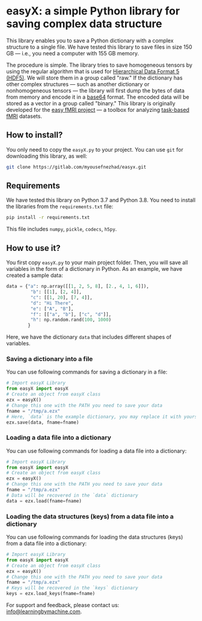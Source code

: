 # easyX: a simple Python library for saving complex data structure

This library enables you to save a Python dictionary with a complex structure to a single file. We have tested this library to save files in size 150 GB — i.e., you need a computer with 155 GB memory. 

The procedure is simple. The library tries to save homogeneous tensors by using the regular algorithm that is used for [Hierarchical Data Format 5 (HDF5)](https://en.wikipedia.org/wiki/Hierarchical_Data_Format). We will store them in a group called "raw." If the dictionary has other complex structures — such as another dictionary or nonhomogeneous tensors — the library will first dump the bytes of data from memory and encode it in a [base64](https://en.wikipedia.org/wiki/Base64) format. The encoded data will be stored as a vector in a group called "binary." This library is originally developed for the [easy fMRI project](https://easyfmri.learningbymachine.com/) — a toolbox for analyzing [task-based fMRI](https://en.wikipedia.org/wiki/Functional_magnetic_resonance_imaging) datasets.

## How to install?
You only need to copy the `easyX.py` to your project. You can use `git` for downloading this library, as well:
```bash
git clone https://gitlab.com/myousefnezhad/easyx.git
```

## Requirements
We have tested this library on Python 3.7 and Python 3.8. You need to install the libraries from the `requirements.txt` file:
```bash
pip install -r requirements.txt
```
This file includes `numpy`, `pickle`, `codecs`, `h5py`.


## How to use it?
You first copy `easyX.py` to your main project folder. Then, you will save all variables in the form of a dictionary in Python. As an example, we have created a sample data:
```python
data = {"a": np.array([[1, 2, 5, 8], [2., 4, 1, 6]]),
		 "b": [[1], [2, 4]],
		 "c": [[1, 20], [7, 4]],
		 "d": "Hi There",
		 "e": ["A", "B"],
		 "f": [["a", "b"], ["c", "d"]],
		 "h": np.random.rand(100, 1000)
		}
```
Here, we have the dictionary `data` that includes different shapes of variables.

### Saving a dictionary into a file
You can use following commands for saving a dictionary in a file:
```python
# Import easyX Library
from easyX import easyX
# Create an object from easyX class
ezx = easyX()
# Change this one with the PATH you need to save your data
fname = "/tmp/a.ezx"  
# Here, `data` is the example dictionary, you may replace it with yours
ezx.save(data, fname=fname) 
```

### Loading a data file into a dictionary
You can use following commands for loading a data file into a dictionary:
```python
# Import easyX Library
from easyX import easyX
# Create an object from easyX class
ezx = easyX()
# Change this one with the PATH you need to save your data
fname = "/tmp/a.ezx"  
# Data will be recovered in the `data` dictionary
data = ezx.load(fname=fname) 
```

### Loading the data structures (keys) from a data file into a dictionary
You can use following commands for loading the data structures (keys) from a data file into a dictionary:
```python
# Import easyX Library
from easyX import easyX
# Create an object from easyX class
ezx = easyX()
# Change this one with the PATH you need to save your data
fname = "/tmp/a.ezx"
# Keys will be recovered in the `keys` dictionary
keys = ezx.load_keys(fname=fname) 
```

For support and feedback, please contact us: [info@learningbymachine.com](mailto:info@learningbymachine.com).


